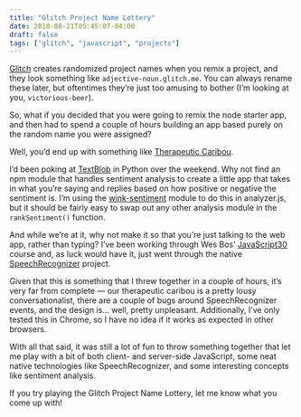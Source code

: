 ```yaml
---
title: "Glitch Project Name Lottery"
date: 2018-08-21T05:45:07-04:00
draft: false
tags: ["glitch", "javascript", "projects"]
---
```


[Glitch](https://glitch.com) creates randomized project names when you remix a project, and they look something like `adjective-noun.glitch.me`. You can always rename these later, but oftentimes they’re just too amusing to bother (I’m looking at you, `victorious-beer`).

So, what if you decided that you were going to remix the node starter app, and then had to spend a couple of hours building an app based purely on the random name you were assigned?

Well, you’d end up with something like [Therapeutic Caribou](https://glitch.com/~therapeutic-caribou).

I’d been poking at [TextBlob](https://textblob.readthedocs.io/en/dev/) in Python over the weekend. Why not find an npm module that handles sentiment analysis to create a little app that takes in what you’re saying and replies based on how positive or negative the sentiment is. I’m using the [wink-sentiment](http://winkjs.org/wink-sentiment/) module to do this in analyzer.js, but it should be fairly easy to swap out any other analysis module in the `rankSentiment()`  function.

And while we’re at it, why not make it so that you’re just talking to the web app, rather than typing? I’ve been working through Wes Bos’ [JavaScript30](https://javascript30.com) course and, as luck would have it, just went through the native [SpeechRecognizer](https://developer.mozilla.org/en-US/docs/Web/API/SpeechRecognition) project.

Given that this is something that I threw together in a couple of hours, it’s very far from complete — our therapeutic caribou is a pretty lousy conversationalist, there are a couple of bugs around SpeechRecognizer events, and the design is… well, pretty unpleasant. Additionally, I’ve only tested this in Chrome, so I have no idea if it works as expected in other browsers.

With all that said, it was still a lot of fun to throw something together that let me play with a bit of both client- and server-side JavaScript, some neat native technologies like SpeechRecognizer, and some interesting concepts like sentiment analysis.

If you try playing the Glitch Project Name Lottery, let me know what you come up with!
